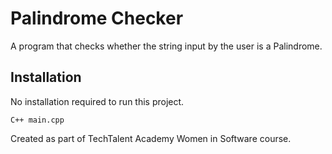 # Palindrome Checker
A program that checks whether the string input by the user is a Palindrome.

## Installation
No installation required to run this project.
```
C++ main.cpp
```

Created as part of TechTalent Academy Women in Software course.